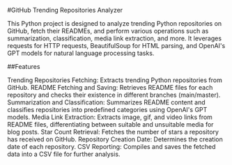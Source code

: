#GitHub Trending Repositories Analyzer

This Python project is designed to analyze trending Python repositories on GitHub, fetch their READMEs, and perform various operations such as summarization, classification, media link extraction, and more. It leverages requests for HTTP requests, BeautifulSoup for HTML parsing, and OpenAI's GPT models for natural language processing tasks.

##Features

Trending Repositories Fetching: Extracts trending Python repositories from GitHub.
README Fetching and Saving: Retrieves README files for each repository and checks their existence in different branches (main/master).
Summarization and Classification: Summarizes README content and classifies repositories into predefined categories using OpenAI's GPT models.
Media Link Extraction: Extracts image, gif, and video links from README files, differentiating between suitable and unsuitable media for blog posts.
Star Count Retrieval: Fetches the number of stars a repository has received on GitHub.
Repository Creation Date: Determines the creation date of each repository.
CSV Reporting: Compiles and saves the fetched data into a CSV file for further analysis.
